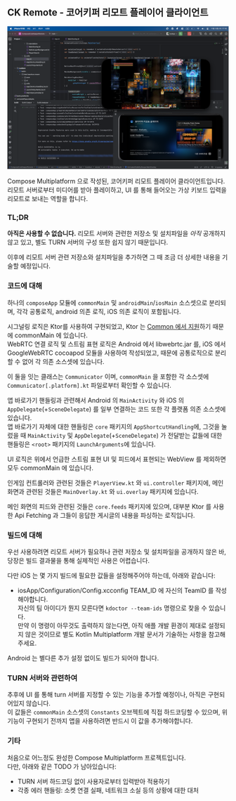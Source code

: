 ## CK Remote - 코어키퍼 리모트 플레이어 클라이언트

![실행 예시](/screenshot.png)

Compose Multiplatform 으로 작성된, 코어키퍼 리모트 플레이어 클라이언트입니다.  
리모트 서버로부터 미디어를 받아 플레이하고, UI 를 통해 들어오는 가상 키보드 입력을 리모트로 보내는 역할을 합니다.


### TL;DR

**아직은 사용할 수 없습니다.** 리모트 서버와 관련한 저장소 및 설치파일을 _아직_ 공개하지 않고 있고, 별도 TURN 서버의 구성 또한 쉽지 않기 때문입니다.  

이후에 리모트 서버 관련 저장소와 설치파일을 추가하면 그 때 조금 더 상세한 내용을 기술할 예정입니다.


### 코드에 대해

하나의 `composeApp` 모듈에 `commonMain` 및 `androidMain`/`iosMain` 소스셋으로 분리되며, 각각 공통로직, android 의존 로직, iOS 의존 로직이 포함됩니다.

시그널링 로직은 Ktor를 사용하여 구현되었고, Ktor 는 [Common 에서 지원](https://ktor.io/docs/client-supported-platforms.html)하기 때문에 commonMain 에 있습니다.  
WebRTC 연결 로직 및 스트림 표현 로직은 Android 에서 libwebrtc.jar 를, iOS 에서 GoogleWebRTC cocoapod 모듈을 사용하여 작성되었고, 때문에 공통로직으로 분리할 수 없어 각 의존 소스셋에 있습니다.

이 둘을 잇는 클래스는 `Communicator` 이며, `commonMain` 을 포함한 각 소스셋에 `Communicator[.platform].kt` 파일로부터 확인할 수 있습니다.

앱 바로가기 핸들링과 관련해서 Android 의 `MainActivity` 와 iOS 의 `AppDelegate`(+`SceneDelegate`) 를 일부 연결하는 코드 또한 각 플랫폼 의존 소스셋에 있습니다.  
앱 바로가기 자체에 대한 핸들링은 `core` 패키지의 `AppShortcutHandling`에, 그것을 눌렀을 때 `MainActivity` 및 `AppDelegate`(+`SceneDelegate`) 가 전달받는 값들에 대한 핸들링은 `<root>` 패키지의 `LaunchArguments`에 있습니다.

UI 로직은 위에서 언급한 스트림 표현 UI 및 피드에서 표현되는 WebView 를 제외하면 모두 commonMain 에 있습니다.

인게임 컨트롤러와 관련된 것들은 `PlayerView.kt` 와 `ui.controller` 패키지에, 메인 화면과 관련된 것들은 `MainOverlay.kt` 와 `ui.overlay` 패키지에 있습니다.

메인 화면의 피드와 관련된 것들은 `core.feeds` 패키지에 있으며, 대부분 Ktor 를 사용한 Api Fetching 과 그들이 응답한 게시글의 내용을 파싱하는 로직입니다.


### 빌드에 대해

우선 사용하려면 리모트 서버가 필요하나 관련 저장소 및 설치파일을 공개하지 않은 바, 당장은 빌드 결과물을 통해 실제적인 사용은 어렵습니다.

다만 iOS 는 몇 가지 빌드에 필요한 값들을 설정해주어야 하는데, 아래와 같습니다:

- iosApp/Configuration/Config.xcconfig
  TEAM_ID 에 자신의 TeamID 를 작성해야합니다.  
  자신의 팀 아이디가 뭔지 모른다면 `kdoctor --team-ids` 명령으로 찾을 수 있습니다.  
  만약 이 명령이 아무것도 출력하지 않는다면, 아직 애플 개발 환경이 제대로 설정되지 않은 것이므로 별도 Kotlin Multiplatform 개발 문서가 기술하는 사항을 참고해주세요.

Android 는 별다른 추가 설정 없이도 빌드가 되어야 합니다.


### TURN 서버와 관련하여

추후에 UI 를 통해 turn 서버를 지정할 수 있는 기능을 추가할 예정이나, 아직은 구현되어있지 않습니다.  
이 값들은 `commonMain` 소스셋의 `Constants` 오브젝트에 직접 하드코딩할 수 있으며, 위 기능이 구현되기 전까지 앱을 사용하려면 반드시 이 값을 추가해야합니다.


### 기타

처음으로 어느정도 완성한 Compose Multiplatform 프로젝트입니다.  
다만, 아래와 같은 TODO 가 남아있습니다:

- TURN 서버 하드코딩 없이 사용자로부터 입력받아 적용하기
- 각종 에러 핸들링: 소켓 연결 실패, 네트워크 소실 등의 상황에 대한 대처
